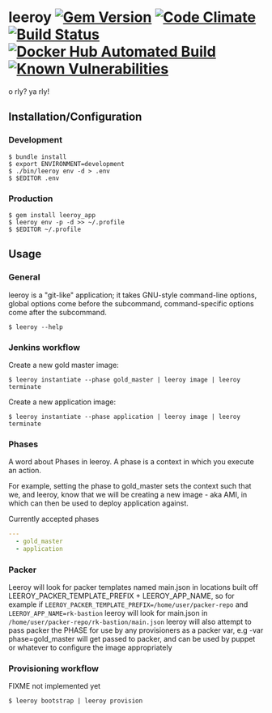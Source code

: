 # leeroy [![Gem Version](https://badge.fury.io/rb/leeroy_app.svg)](https://badge.fury.io/rb/leeroy_app) [![Code Climate](https://codeclimate.com/github/FitnessKeeper/leeroy/badges/gpa.svg)](https://codeclimate.com/github/FitnessKeeper/leeroy) [![Build Status](https://travis-ci.org/FitnessKeeper/leeroy.svg?branch=master)](https://travis-ci.org/FitnessKeeper/leeroy) [![Docker Hub Automated Build](https://img.shields.io/docker/automated/fitnesskeeper/leeroy.svg)](https://hub.docker.com/r/fitnesskeeper/leeroy) [![Known Vulnerabilities](https://snyk.io/test/github/fitnesskeeper/leeroy/badge.svg)](https://snyk.io/test/github/fitnesskeeper/leeroy)

o rly?  ya rly!

## Installation/Configuration

### Development

    $ bundle install
    $ export ENVIRONMENT=development
    $ ./bin/leeroy env -d > .env
    $ $EDITOR .env

### Production

    $ gem install leeroy_app
    $ leeroy env -p -d >> ~/.profile
    $ $EDITOR ~/.profile

## Usage

### General

leeroy is a "git-like" application; it takes GNU-style command-line options, global options come before the subcommand, command-specific options come after the subcommand.

    $ leeroy --help

### Jenkins workflow

Create a new gold master image:

    $ leeroy instantiate --phase gold_master | leeroy image | leeroy terminate

Create a new application image:

    $ leeroy instantiate --phase application | leeroy image | leeroy terminate

### Phases
A word about Phases in leeroy.  A phase is a context in which you execute an action.

For example, setting the phase to gold_master sets the context such that we, and leeroy, know that we will be creating a new image - aka AMI, in which can then be used to deploy application against.  

Currently accepted phases
```Yaml
---
  - gold_master
  - application
```

### Packer

Leeroy will look for packer templates named main.json in locations built off LEEROY_PACKER_TEMPLATE_PREFIX + LEEROY_APP_NAME, so for example if `LEEROY_PACKER_TEMPLATE_PREFIX=/home/user/packer-repo` and `LEEROY_APP_NAME=rk-bastion` leeroy will look for main.json in `/home/user/packer-repo/rk-bastion/main.json` leeroy will also attempt to pass packer the PHASE for use by any provisioners as a packer var, e.g -var phase=gold_master will get passed to packer, and can be used by puppet or whatever to configure the image appropriately 

### Provisioning workflow

FIXME not implemented yet

    $ leeroy bootstrap | leeroy provision
